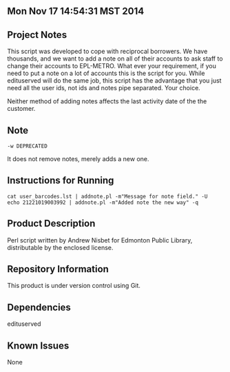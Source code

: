 Mon Nov 17 14:54:31 MST 2014
----------------------------

Project Notes
-------------
This script was developed to cope with reciprocal borrowers. We have thousands, and we 
want to add a note on all of their accounts to ask staff to change their accounts to 
EPL-METRO. What ever your requirement, if you need to put a note on a lot of accounts
this is the script for you. While edituserved will do the same job, this script has 
the advantage that you just need all the user ids, not ids and notes pipe separated.
Your choice.

Neither method of adding notes affects the last activity date of the the customer.

Note
-----
```
-w DEPRECATED
```

It does not remove notes, merely adds a new one.

Instructions for Running
------------------------
```
cat user_barcodes.lst | addnote.pl -m"Message for note field." -U
echo 21221019003992 | addnote.pl -m"Added note the new way" -q
```

Product Description
-------------------
Perl script written by Andrew Nisbet for Edmonton Public Library, distributable by the enclosed license.

Repository Information
----------------------
This product is under version control using Git.

Dependencies
------------
edituserved

Known Issues
------------
None
